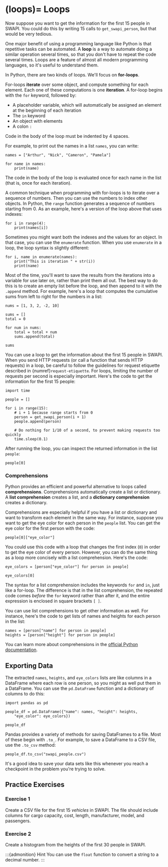 <!--
---
jupytext:
  formats: md:myst
  text_representation:
    extension: .md
    format_name: myst
kernelspec:
  display_name: Julia
  language: julia
  name: julia-1.10
---
-->

(loops)=
Loops
=====

Now suppose you want to get the information for the first 15 people in SWAPI.
You could do this by writing 15 calls to `get_swapi_person`, but that would be
very tedious.

One major benefit of using a programming language like Python is that
repetitive tasks can be automated. A **loop** is a way to automate doing a
similar operation several times, so that you don't have to repeat the code
several times. Loops are a feature of almost all modern programming languages,
so it's useful to understand them.

In Python, there are two kinds of loops. We'll focus on **for-loops**.

For-loops **iterate** over some object, and compute something for each element.
Each one of these computations is one **iteration**. A for-loop begins with the
`for` keyword, followed by:

* A placeholder variable, which will automatically be assigned an element at
  the beginning of each iteration
* The `in` keyword
* An object with elements
* A colon `:`

Code in the body of the loop must be indented by 4 spaces.

For example, to print out the names in a list `names`, you can write:

```
names = ["Arthur", "Nick", "Cameron", "Pamela"]

for name in names:
    print(name)
```

The code in the body of the loop is evaluated once for each name in the list
(that is, once for each iteration).

A common technique when programming with for-loops is to iterate over a
sequence of numbers. Then you can use the numbers to index other objects. In
Python, the `range` function generates a sequence of numbers starting from 0.
As an example, here's a version of the loop above that uses indexes:

```
for i in range(4):
    print(names[i])
```

Sometimes you might want both the indexes and the values for an object. In that
case, you can use the `enumerate` function. When you use `enumerate` in a
loop, the loop syntax is slightly different:

```
for i, name in enumerate(names):
    print("This is iteration " + str(i))
    print(name)
```


Most of the time, you'll want to save the results from the iterations into a
variable for use later on, rather than print them all out. The best way to do
this is to create an empty list before the loop, and then append to it with the
`.append` method. For example, here's a loop that computes the cumulative sums
from left to right for the numbers in a list:

```
nums = [1, 3, 2, -2, 10]

sums = []
total = 0

for num in nums:
    total = total + num
    sums.append(total)

sums
```

You can use a loop to get the information about the first 15 people in SWAPI.
When you send HTTP requests (or call a function that sends HTTP requests) in a
loop, be careful to follow the guidelines for request etiquette described in
{numref}`request-etiquette`. For loops, limiting the number of requests per
second is especially important. Here's the code to get the information for the
first 15 people:

```
import time

people = []

for i in range(15):
    # i + 1 because range starts from 0
    person = get_swapi_person(i + 1)
    people.append(person)

    # Do nothing for 1/10 of a second, to prevent making requests too quickly
    time.sleep(0.1)
```

After running the loop, you can inspect the returned information in the list
`people`:

```
people[0]
```


### Comprehensions

Python provides an efficient and powerful alternative to loops called
**comprehensions**. Comprehensions automatically create a list or dictionary. A
**list comprehension** creates a list, and a **dictionary comprehension**
creates a dictionary.

Comprehensions are especially helpful if you have a list or dictionary and want
to transform each element in the same way. For instance, suppose you want to
get the eye color for each person in the `people` list. You can get the eye
color for the first person with the code:

```
people[0]["eye_color"]
```

You could use this code with a loop that changes the first index (`0`) in order
to get the eye color of every person. However, you can do the same thing as a
loop more concisely with a list comprehension. Here's the code:

```
eye_colors = [person["eye_color"] for person in people]

eye_colors[0]
```

The syntax for a list comprehension includes the keywords `for` and `in`, just
like a for-loop. The difference is that in the list comprehension, the repeated
code comes *before* the `for` keyword rather than after it, and the entire
expression is enclosed in square brackets `[ ]`.

You can use list comprehensions to get other information as well. For instance,
here's the code to get lists of names and heights for each person in the list:

```
names = [person["name"] for person in people]
heights = [person["height"] for person in people]
```

You can learn more about comprehensions in the [official Python
documentation][comprehensions].

[comprehensions]: https://docs.python.org/3/tutorial/datastructures.html#list-comprehensions



## Exporting Data

The extracted `names`, `heights`, and `eye_colors` lists are like columns in a
DataFrame where each row is one person, so you might as well put them in a
DataFrame. You can use the `pd.DataFrame` function and a dictionary of columns
to do this:

```
import pandas as pd

people_df = pd.DataFrame({"name": names, "height": heights,
    "eye_color": eye_colors})

people_df
```

Pandas provides a variety of methods for saving DataFrames to a file. Most of
these begin with `.to_`. For example, to save a DataFrame to a CSV file, use
the `.to_csv` method:

```
people_df.to_csv("swapi_people.csv")
```

It's a good idea to save your data sets like this whenever you reach a
checkpoint in the problem you're trying to solve.


## Practice Exercises


### Exercise 1

Create a CSV file for the first 15 *vehicles* in SWAPI. The file should include
columns for cargo capacity, cost, length, manufacturer, model, and passengers.


### Exercise 2

Create a histogram from the heights of the first 30 people in SWAPI.

:::{admonition} Hint
You can use the `float` function to convert a string to a decimal number.
:::
